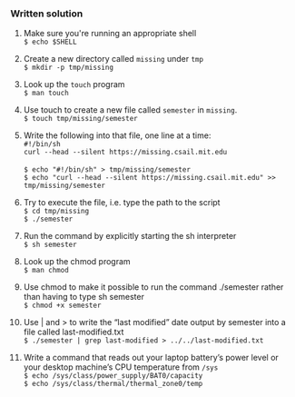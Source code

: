 ### Written solution

1. Make sure you're running an appropriate shell  
`$ echo $SHELL`

2. Create a new directory called `missing` under `tmp`  
`$ mkdir -p tmp/missing`

3. Look up the `touch` program  
`$ man touch`

4. Use touch to create a new file called `semester` in `missing`.  
`$ touch tmp/missing/semester`

5. Write the following into that file, one line at a time:  
`#!/bin/sh`  
`curl --head --silent https://missing.csail.mit.edu`  
\
`$ echo "#!/bin/sh" > tmp/missing/semester`  
`$ echo "curl --head --silent https://missing.csail.mit.edu" >> tmp/missing/semester`

6. Try to execute the file, i.e. type the path to the script  
`$ cd tmp/missing`  
`$ ./semester`

7. Run the command by explicitly starting the sh interpreter  
`$ sh semester`

8. Look up the chmod program  
`$ man chmod`

9. Use chmod to make it possible to run the command ./semester rather than having to type sh semester  
`$ chmod +x semester`

10. Use | and > to write the “last modified” date output by semester into a file called last-modified.txt  
`$ ./semester | grep last-modified > ../../last-modified.txt`

11. Write a command that reads out your laptop battery’s power level or your desktop machine’s CPU temperature from `/sys`  
`$ echo /sys/class/power_supply/BAT0/capacity`  
`$ echo /sys/class/thermal/thermal_zone0/temp`

